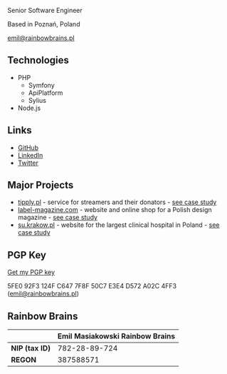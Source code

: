 Senior Software Engineer

Based in Poznań, Poland

[emil@rainbowbrains.pl](mailto:emil@rainbowbrains.pl)

## Technologies
- PHP
    - Symfony
    - ApiPlatform
    - Sylius
- Node.js

## Links
- [GitHub](https://github.com/EmilMassey/)
- [LinkedIn](https://www.linkedin.com/in/emil-masiakowski-73ab2ba7/)
- [Twitter](https://twitter.com/emasiakowski)

## Major Projects
- [tipply.pl](https://tipply.pl) - service for streamers and their donators - [see case study](https://empressia.co/work/tipply)
- [label-magazine.com](https://label-magazine.com/en) - website and online shop for a Polish design magazine - [see case study](https://empressia.co/work/label-magazine)
- [su.krakow.pl](https://su.krakow.pl) - website for the largest clinical hospital in Poland - [see case study](https://empressia.co/work/university-hospital-in-krakow)

## PGP Key
[Get my PGP key](pgp.asc)

5FE0 92F3 124F C647 7F8F 50C7 E3E4 D572 A02C 4FF3 (emil@rainbowbrains.pl)

## Rainbow Brains

|               | Emil Masiakowski Rainbow Brains |
| ------------- | ------------- |
| **NIP (tax ID)** | 782-28-89-724 |
| **REGON** | 387588571 |
